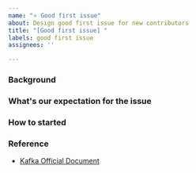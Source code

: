 ```yaml
---
name: "⭐ Good first issue"
about: Design good first issue for new contributors
title: "[Good first issue] "
labels: good first issue
assignees: ''

---
```


### Background

<!--

Please give your issue background.
e.g. Now AutoMQ Kafka's logs are only stored in the local disk. We want to store them in the cloud object storage as well to offer the ability to query logs from object storage. Store logs on the object storage is cheaper and more reliable.

-->

### What's our expectation for the issue

<!--

e.g. Local file logs still exist. When log is flushed to local file system, the log data will upload to object storage as well. The log path will be like `s3://bucket-name/automq/cluster-id/broker-id/logs/xx`. 

-->

### How to started
<!--

Guide the developer how to complete the issue,including:

e.g.
- Precondition: 
    - You need to know the principal of how AutoMQ print logs to local file system.
- What main classes are involved when you are coding:
    - `ExampleClassA`
    - `ExampleClassB`
- Other tips: 
    - You can refer to the `ExampleClassA` and `ExampleClassB` of AutoMQ Kafka to get some inspiration.
-->

### Reference
- [Kafka Official Document](https://kafka.apache.org/documentation/)
